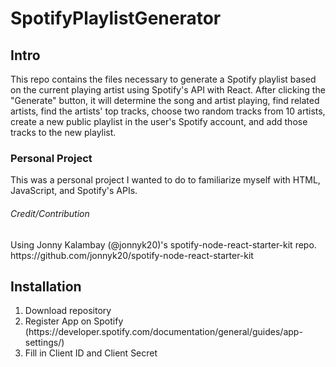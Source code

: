 # SpotifyPlaylistGenerator

<h2> Intro </h2>

This repo contains the files necessary to generate a Spotify playlist based on the current playing artist using Spotify's API with React. After clicking the "Generate" button, it will determine the song and artist playing, find related artists, find the artists' top tracks, choose two random tracks from 10 artists, create a new public playlist in the user's Spotify account, and add those tracks to the new playlist.

<h3> Personal Project </h3>
This was a personal project I wanted to do to familiarize myself with HTML, JavaScript, and Spotify's APIs.

<h6> Credit/Contribution </h6>
Using Jonny Kalambay (@jonnyk20)'s spotify-node-react-starter-kit repo.
https://github.com/jonnyk20/spotify-node-react-starter-kit

<h2> Installation </h2>
<ol>
  <li> Download repository </li>
  <li> Register App on Spotify (https://developer.spotify.com/documentation/general/guides/app-settings/) </li>
  <li> Fill in Client ID and Client Secret </li>
</ol>
